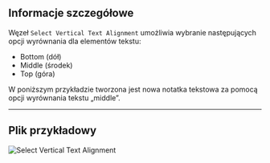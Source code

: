 ## Informacje szczegółowe
Węzeł `Select Vertical Text Alignment` umożliwia wybranie następujących opcji wyrównania dla elementów tekstu:
- Bottom (dół)
- Middle (środek)
- Top (góra)

W poniższym przykładzie tworzona jest nowa notatka tekstowa za pomocą opcji wyrównania tekstu „middle”.
___
## Plik przykładowy

![Select Vertical Text Alignment](./DSRevitNodesUI.VerticalAlignment_img.jpg)
